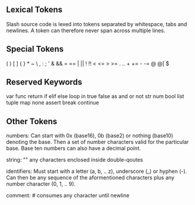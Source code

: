 ## Lexical Tokens
Slash source code is lexed into tokens separated by whitespace, tabs and newlines. A token can therefore never span across multiple lines.

## Special Tokens
( ) [ ] { } * ~ \ , : ; ' & && = == | || ! !! < <= > >= . .. + += - -= @ @[ $

## Reserved Keywords
var func return if elif else loop in true false as and or not str num bool list tuple map none assert break continue

## Other Tokens

numbers: Can start with 0x (base16), 0b (base2) or nothing (base10) denoting the base. Then a set of number characters valid for the particular base. Base ten numbers can also have a decimal point.

string: "" any characters enclosed inside double-qoutes

identifiers: Must start with a letter (a, b, .. z), underscore (_) or hyphen (-). Can then be any sequence of the aformentioned characters plus any number character (0, 1, .. 9).

comment: # consumes any character until newline
